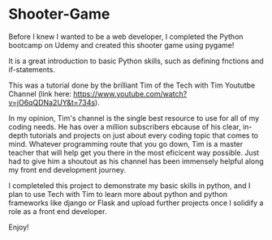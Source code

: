 # Shooter-Game

Before I knew I wanted to be a web developer, I completed the Python bootcamp on Udemy and created this shooter game using pygame!

It is a great introduction to basic Python skills, such as defining fnctions and if-statements.

This was a tutorial done by the brilliant Tim of the Tech with Tim Yoututbe Channel (link here: https://www.youtube.com/watch?v=jO6qQDNa2UY&t=734s).

In my opinion, Tim's channel is the single best resource to use for all of my coding needs. He has over a million subscribers ebcause of his clear, in-depth 
tutorials and projects on just about every coding topic that comes to mind. Whatever programming route that you go down, Tim is a master teacher that will help
get you there in the most eficicent way possible. Just had to give him a shoutout as his channel has been immensely helpful along my front end development journey.


I completeled this project to demonstrate my basic skills in python, and I plan to use Tech with Tim to learn more about python and python frameworks 
like django or Flask and upload further projects once I solidify a role as a front end developer.

Enjoy!
